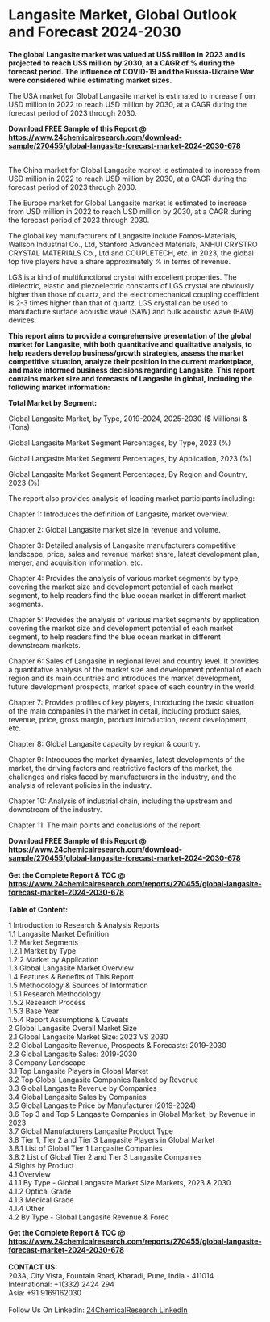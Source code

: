 <h1>Langasite Market, Global Outlook and Forecast 2024-2030</h1><p><strong>The global Langasite market was valued at US$ million in 2023 and is projected to reach US$ million by 2030, at a CAGR of % during the forecast period. The influence of COVID-19 and the Russia-Ukraine War were considered while estimating market sizes.</strong></p><p>
</p><p>The USA market for Global Langasite market is estimated to increase from USD million in 2022 to reach USD million by 2030, at a CAGR during the forecast period of 2023 through 2030.</p><div><b>Download FREE Sample of this Report @ 
            <a href="https://www.24chemicalresearch.com/download-sample/270455/global-langasite-forecast-market-2024-2030-678">
            https://www.24chemicalresearch.com/download-sample/270455/global-langasite-forecast-market-2024-2030-678</a></b></div><br><p>
</p><p>The China market for Global Langasite market is estimated to increase from USD million in 2022 to reach USD million by 2030, at a CAGR during the forecast period of 2023 through 2030.</p><p>
</p><p>The Europe market for Global Langasite market is estimated to increase from USD million in 2022 to reach USD million by 2030, at a CAGR during the forecast period of 2023 through 2030.</p><p>
</p><p>The global key manufacturers of Langasite include Fomos-Materials, Wallson Industrial Co., Ltd, Stanford Advanced Materials, ANHUI CRYSTRO CRYSTAL MATERIALS Co., Ltd and COUPLETECH, etc. in 2023, the global top five players have a share approximately % in terms of revenue.</p><p>
LGS is a kind of multifunctional crystal with excellent properties. The dielectric, elastic and piezoelectric constants of LGS crystal are obviously higher than those of quartz, and the electromechanical coupling coefficient is 2-3 times higher than that of quartz. LGS crystal can be used to manufacture surface acoustic wave (SAW) and bulk acoustic wave (BAW) devices.</p><p>
<strong>This report aims to provide a comprehensive presentation of the global market for Langasite, with both quantitative and qualitative analysis, to help readers develop business/growth strategies, assess the market competitive situation, analyze their position in the current marketplace, and make informed business decisions regarding Langasite. This report contains market size and forecasts of Langasite in global, including the following market information:</strong></p><p>
</p><p>
<strong>Total Market by Segment:</strong></p><p>
Global Langasite Market, by Type, 2019-2024, 2025-2030 ($ Millions) &amp; (Tons)</p><p>
Global Langasite Market Segment Percentages, by Type, 2023 (%)</p><p>
</p><p>
Global Langasite Market Segment Percentages, by Application, 2023 (%)</p><p>
</p><p>
Global Langasite Market Segment Percentages, By Region and Country, 2023 (%)</p><p>
</p><p>
The report also provides analysis of leading market participants including:</p><p>
</p><p>
</p><p>
Chapter 1: Introduces the definition of Langasite, market overview.</p><p>
Chapter 2: Global Langasite market size in revenue and volume.</p><p>
Chapter 3: Detailed analysis of Langasite manufacturers competitive landscape, price, sales and revenue market share, latest development plan, merger, and acquisition information, etc.</p><p>
Chapter 4: Provides the analysis of various market segments by type, covering the market size and development potential of each market segment, to help readers find the blue ocean market in different market segments.</p><p>
Chapter 5: Provides the analysis of various market segments by application, covering the market size and development potential of each market segment, to help readers find the blue ocean market in different downstream markets.</p><p>
Chapter 6: Sales of Langasite in regional level and country level. It provides a quantitative analysis of the market size and development potential of each region and its main countries and introduces the market development, future development prospects, market space of each country in the world.</p><p>
Chapter 7: Provides profiles of key players, introducing the basic situation of the main companies in the market in detail, including product sales, revenue, price, gross margin, product introduction, recent development, etc.</p><p>
Chapter 8: Global Langasite capacity by region &amp; country.</p><p>
Chapter 9: Introduces the market dynamics, latest developments of the market, the driving factors and restrictive factors of the market, the challenges and risks faced by manufacturers in the industry, and the analysis of relevant policies in the industry.</p><p>
Chapter 10: Analysis of industrial chain, including the upstream and downstream of the industry.</p><p>
Chapter 11: The main points and conclusions of the report.</p><div><b>Download FREE Sample of this Report @ 
            <a href="https://www.24chemicalresearch.com/download-sample/270455/global-langasite-forecast-market-2024-2030-678">
            https://www.24chemicalresearch.com/download-sample/270455/global-langasite-forecast-market-2024-2030-678</a></b></div><br><div><b>Get the Complete Report & TOC @ 
            <a href="https://www.24chemicalresearch.com/reports/270455/global-langasite-forecast-market-2024-2030-678">
            https://www.24chemicalresearch.com/reports/270455/global-langasite-forecast-market-2024-2030-678</a></b></div><br>
            <b>Table of Content:</b><p>1 Introduction to Research & Analysis Reports<br />
    1.1 Langasite Market Definition<br />
    1.2 Market Segments<br />
        1.2.1 Market by Type<br />
        1.2.2 Market by Application<br />
    1.3 Global Langasite Market Overview<br />
    1.4 Features & Benefits of This Report<br />
    1.5 Methodology & Sources of Information<br />
        1.5.1 Research Methodology<br />
        1.5.2 Research Process<br />
        1.5.3 Base Year<br />
        1.5.4 Report Assumptions & Caveats<br />
2 Global Langasite Overall Market Size<br />
    2.1 Global Langasite Market Size: 2023 VS 2030<br />
    2.2 Global Langasite Revenue, Prospects & Forecasts: 2019-2030<br />
    2.3 Global Langasite Sales: 2019-2030<br />
3 Company Landscape<br />
    3.1 Top Langasite Players in Global Market<br />
    3.2 Top Global Langasite Companies Ranked by Revenue<br />
    3.3 Global Langasite Revenue by Companies<br />
    3.4 Global Langasite Sales by Companies<br />
    3.5 Global Langasite Price by Manufacturer (2019-2024)<br />
    3.6 Top 3 and Top 5 Langasite Companies in Global Market, by Revenue in 2023<br />
    3.7 Global Manufacturers Langasite Product Type<br />
    3.8 Tier 1, Tier 2 and Tier 3 Langasite Players in Global Market<br />
        3.8.1 List of Global Tier 1 Langasite Companies<br />
        3.8.2 List of Global Tier 2 and Tier 3 Langasite Companies<br />
4 Sights by Product<br />
    4.1 Overview<br />
        4.1.1 By Type - Global Langasite Market Size Markets, 2023 & 2030<br />
        4.1.2 Optical Grade<br />
        4.1.3 Medical Grade<br />
        4.1.4 Other<br />
    4.2 By Type - Global Langasite Revenue & Forec</p><div><b>Get the Complete Report & TOC @ 
            <a href="https://www.24chemicalresearch.com/reports/270455/global-langasite-forecast-market-2024-2030-678">
            https://www.24chemicalresearch.com/reports/270455/global-langasite-forecast-market-2024-2030-678</a></b></div><br><b>CONTACT US:</b><br>
            203A, City Vista, Fountain Road, Kharadi, Pune, India - 411014<br>
            International: +1(332) 2424 294<br>
            Asia: +91 9169162030 <br><br>
            Follow Us On LinkedIn: <a href="https://www.linkedin.com/company/24chemicalresearch/">24ChemicalResearch LinkedIn</a>